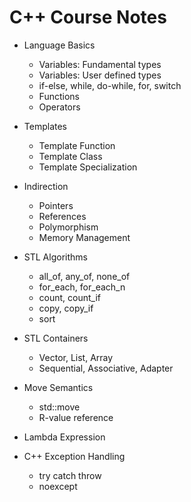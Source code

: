 # C++ Course Notes

* Language Basics
    * Variables: Fundamental types
    * Variables: User defined types
    * if-else, while, do-while, for, switch
    * Functions
    * Operators
  
* Templates
    * Template Function
    * Template Class
    * Template Specialization
  
* Indirection
    * Pointers
    * References
    * Polymorphism
    * Memory Management

* STL Algorithms
   * all_of, any_of, none_of
   * for_each, for_each_n
   * count, count_if
   * copy, copy_if
   * sort

* STL Containers
   * Vector, List, Array
   * Sequential, Associative, Adapter

* Move Semantics
   * std::move
   * R-value reference

* Lambda Expression

* C++ Exception Handling
   * try catch throw
   * noexcept

 
